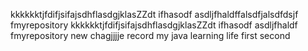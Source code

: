 kkkkkktjfdifjsifajsdhflasdgjklasZZdt ifhasodf asdljfhaldffalsdfjalsdfdsjf fmyrepository
kkkkkktjfdifjsifajsdhflasdgjklasZZdt ifhasodf asdljfhaldf fmyrepository
new chagjjjje
record my java learning life
first
second
